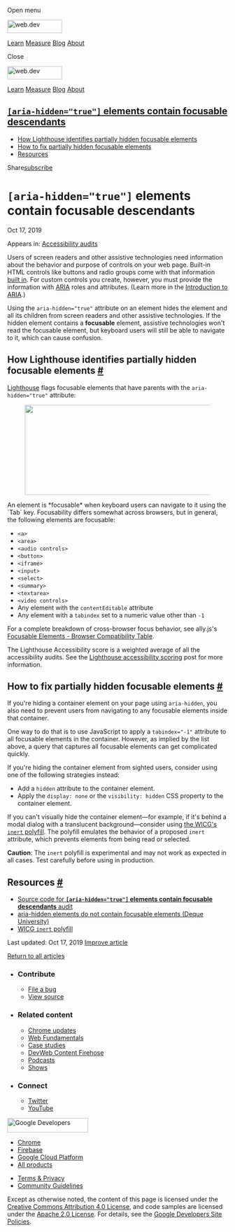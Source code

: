 <span class="w-tooltip w-tooltip--left">Open menu</span>

<a href="/" class="gc-analytics-event header-default__logo-link"><img src="/images/lockup.svg" alt="web.dev" class="header-default__logo" width="125" height="30" /></a>

<a href="/learn/" class="gc-analytics-event header-default__link">Learn</a> <a href="/measure/" class="gc-analytics-event header-default__link">Measure</a> <a href="/blog/" class="gc-analytics-event header-default__link">Blog</a> <a href="/about/" class="gc-analytics-event header-default__link">About</a>

<span class="w-tooltip">Close</span>

<a href="/" class="gc-analytics-event"><img src="/images/lockup.svg" alt="web.dev" class="drawer-default__logo" width="125" height="30" /></a>

<a href="/learn/" class="gc-analytics-event drawer-default__link">Learn</a> <a href="/measure/" class="gc-analytics-event drawer-default__link">Measure</a> <a href="/blog/" class="gc-analytics-event drawer-default__link">Blog</a> <a href="/about/" class="gc-analytics-event drawer-default__link">About</a>

<a href="#lesscodegreateraria-hiddenandquottrueandquotlesscodegreater-elements-contain-focusable-descendants" class="w-toc__header--link"><code>[aria-hidden="true"]</code> elements contain focusable descendants</a>
----------------------------------------------------------------------------------------------------------------------------------------------------------------------------------------------------------------------

-   [How Lighthouse identifies partially hidden focusable elements](#how-lighthouse-identifies-partially-hidden-focusable-elements)
-   [How to fix partially hidden focusable elements](#how-to-fix-partially-hidden-focusable-elements)
-   [Resources](#resources)

Share<a href="/newsletter/" class="gc-analytics-event w-actions__fab w-actions__fab--subscribe"><span>subscribe</span></a>

`[aria-hidden="true"]` elements contain focusable descendants
=============================================================

Oct 17, 2019

<span class="w-post-signpost__title">Appears in:</span> <a href="/lighthouse-accessibility" class="w-post-signpost__link">Accessibility audits</a>

Users of screen readers and other assistive technologies need information about the behavior and purpose of controls on your web page. Built-in HTML controls like buttons and radio groups come with that information [built in](/use-semantic-html). For custom controls you create, however, you must provide the information with [ARIA](https://www.w3.org/TR/wai-aria-1.1/#role_definitions) roles and attributes. (Learn more in the [Introduction to ARIA](https://developers.google.com/web/fundamentals/accessibility/semantics-aria/).)

Using the `aria-hidden="true"` attribute on an element hides the element and all its children from screen readers and other assistive technologies. If the hidden element contains a **focusable** element, assistive technologies won't read the focusable element, but keyboard users will still be able to navigate to it, which can cause confusion.

How Lighthouse identifies partially hidden focusable elements <a href="#how-lighthouse-identifies-partially-hidden-focusable-elements" class="w-headline-link">#</a>
--------------------------------------------------------------------------------------------------------------------------------------------------------------------

[Lighthouse](https://developers.google.com/web/tools/lighthouse) flags focusable elements that have parents with the `aria-hidden="true"` attribute:

<figure><img src="https://web-dev.imgix.net/image/tcFciHGuF3MxnTr1y5ue01OGLBn2/uqhdHogcBrLR4W0uiECZ.png?auto=format" class="w-screenshot" sizes="(min-width: 800px) 800px, calc(100vw - 48px)" srcset="https://web-dev.imgix.net/image/tcFciHGuF3MxnTr1y5ue01OGLBn2/uqhdHogcBrLR4W0uiECZ.png?auto=format&amp;w=200 200w, https://web-dev.imgix.net/image/tcFciHGuF3MxnTr1y5ue01OGLBn2/uqhdHogcBrLR4W0uiECZ.png?auto=format&amp;w=228 228w, https://web-dev.imgix.net/image/tcFciHGuF3MxnTr1y5ue01OGLBn2/uqhdHogcBrLR4W0uiECZ.png?auto=format&amp;w=260 260w, https://web-dev.imgix.net/image/tcFciHGuF3MxnTr1y5ue01OGLBn2/uqhdHogcBrLR4W0uiECZ.png?auto=format&amp;w=296 296w, https://web-dev.imgix.net/image/tcFciHGuF3MxnTr1y5ue01OGLBn2/uqhdHogcBrLR4W0uiECZ.png?auto=format&amp;w=338 338w, https://web-dev.imgix.net/image/tcFciHGuF3MxnTr1y5ue01OGLBn2/uqhdHogcBrLR4W0uiECZ.png?auto=format&amp;w=385 385w, https://web-dev.imgix.net/image/tcFciHGuF3MxnTr1y5ue01OGLBn2/uqhdHogcBrLR4W0uiECZ.png?auto=format&amp;w=439 439w, https://web-dev.imgix.net/image/tcFciHGuF3MxnTr1y5ue01OGLBn2/uqhdHogcBrLR4W0uiECZ.png?auto=format&amp;w=500 500w, https://web-dev.imgix.net/image/tcFciHGuF3MxnTr1y5ue01OGLBn2/uqhdHogcBrLR4W0uiECZ.png?auto=format&amp;w=571 571w, https://web-dev.imgix.net/image/tcFciHGuF3MxnTr1y5ue01OGLBn2/uqhdHogcBrLR4W0uiECZ.png?auto=format&amp;w=650 650w, https://web-dev.imgix.net/image/tcFciHGuF3MxnTr1y5ue01OGLBn2/uqhdHogcBrLR4W0uiECZ.png?auto=format&amp;w=741 741w, https://web-dev.imgix.net/image/tcFciHGuF3MxnTr1y5ue01OGLBn2/uqhdHogcBrLR4W0uiECZ.png?auto=format&amp;w=845 845w, https://web-dev.imgix.net/image/tcFciHGuF3MxnTr1y5ue01OGLBn2/uqhdHogcBrLR4W0uiECZ.png?auto=format&amp;w=964 964w, https://web-dev.imgix.net/image/tcFciHGuF3MxnTr1y5ue01OGLBn2/uqhdHogcBrLR4W0uiECZ.png?auto=format&amp;w=1098 1098w, https://web-dev.imgix.net/image/tcFciHGuF3MxnTr1y5ue01OGLBn2/uqhdHogcBrLR4W0uiECZ.png?auto=format&amp;w=1252 1252w, https://web-dev.imgix.net/image/tcFciHGuF3MxnTr1y5ue01OGLBn2/uqhdHogcBrLR4W0uiECZ.png?auto=format&amp;w=1428 1428w, https://web-dev.imgix.net/image/tcFciHGuF3MxnTr1y5ue01OGLBn2/uqhdHogcBrLR4W0uiECZ.png?auto=format&amp;w=1600 1600w" width="800" height="206" /></figure>An element is *focusable* when keyboard users can navigate to it using the `Tab` key. Focusability differs somewhat across browsers, but in general, the following elements are focusable:

-   `<a>`
-   `<area>`
-   `<audio controls>`
-   `<button>`
-   `<iframe>`
-   `<input>`
-   `<select>`
-   `<summary>`
-   `<textarea>`
-   `<video controls>`
-   Any element with the `contentEditable` attribute
-   Any element with a `tabindex` set to a numeric value other than `-1`

For a complete breakdown of cross-browser focus behavior, see ally.js's [Focusable Elements - Browser Compatibility Table](https://allyjs.io/data-tables/focusable.html).

The Lighthouse Accessibility score is a weighted average of all the accessibility audits. See the [Lighthouse accessibility scoring](/accessibility-scoring) post for more information.

How to fix partially hidden focusable elements <a href="#how-to-fix-partially-hidden-focusable-elements" class="w-headline-link">#</a>
--------------------------------------------------------------------------------------------------------------------------------------

If you're hiding a container element on your page using `aria-hidden`, you also need to prevent users from navigating to any focusable elements inside that container.

One way to do that is to use JavaScript to apply a `tabindex="-1"` attribute to all focusable elements in the container. However, as implied by the list above, a query that captures all focusable elements can get complicated quickly.

If you're hiding the container element from sighted users, consider using one of the following strategies instead:

-   Add a `hidden` attribute to the container element.
-   Apply the `display: none` or the `visibility: hidden` CSS property to the container element.

If you can't visually hide the container element—for example, if it's behind a modal dialog with a translucent background—consider using [the WICG's `inert` polyfill](https://github.com/WICG/inert). The polyfill emulates the behavior of a proposed `inert` attribute, which prevents elements from being read or selected.

**Caution**: The `inert` polyfill is experimental and may not work as expected in all cases. Test carefully before using in production.

Resources <a href="#resources" class="w-headline-link">#</a>
------------------------------------------------------------

-   [Source code for **`[aria-hidden="true"]` elements contain focusable descendants** audit](https://github.com/GoogleChrome/lighthouse/blob/master/lighthouse-core/audits/accessibility/aria-hidden-focus.js)
-   [aria-hidden elements do not contain focusable elements (Deque University)](https://dequeuniversity.com/rules/axe/3.3/aria-hidden-focus)
-   [WICG `inert` polyfill](https://github.com/WICG/inert)

<span class="w-mr--sm">Last updated: Oct 17, 2019 </span>[Improve article](https://github.com/GoogleChrome/web.dev/blob/master/src/site/content/en/lighthouse-accessibility/aria-hidden-focus/index.md)

<a href="/lighthouse-accessibility" class="gc-analytics-event w-article-navigation__link w-article-navigation__link--back w-article-navigation__link--single">Return to all articles</a>

-   ### Contribute

    -   <a href="https://github.com/GoogleChrome/web.dev/issues/new?assignees=&amp;labels=bug&amp;template=bug_report.md&amp;title=" class="w-footer__linkbox-link">File a bug</a>
    -   <a href="https://github.com/googlechrome/web.dev" class="w-footer__linkbox-link">View source</a>

-   ### Related content

    -   <a href="https://blog.chromium.org/" class="w-footer__linkbox-link">Chrome updates</a>
    -   <a href="https://developers.google.com/web/" class="w-footer__linkbox-link">Web Fundamentals</a>
    -   <a href="https://developers.google.com/web/showcase/" class="w-footer__linkbox-link">Case studies</a>
    -   <a href="https://devwebfeed.appspot.com/" class="w-footer__linkbox-link">DevWeb Content Firehose</a>
    -   <a href="/podcasts/" class="w-footer__linkbox-link">Podcasts</a>
    -   <a href="/shows/" class="w-footer__linkbox-link">Shows</a>

-   ### Connect

    -   <a href="https://www.twitter.com/ChromiumDev" class="w-footer__linkbox-link">Twitter</a>
    -   <a href="https://www.youtube.com/user/ChromeDevelopers" class="w-footer__linkbox-link">YouTube</a>

<a href="https://developers.google.com/" class="w-footer__utility-logo-link"><img src="/images/lockup-color.png" alt="Google Developers" class="w-footer__utility-logo" width="185" height="33" /></a>

-   <a href="https://developer.chrome.com/" class="w-footer__utility-link">Chrome</a>
-   <a href="https://firebase.google.com/" class="w-footer__utility-link">Firebase</a>
-   <a href="https://cloud.google.com/" class="w-footer__utility-link">Google Cloud Platform</a>
-   <a href="https://developers.google.com/products" class="w-footer__utility-link">All products</a>

<!-- -->

-   <a href="https://policies.google.com/" class="w-footer__utility-link">Terms &amp; Privacy</a>
-   <a href="/community-guidelines/" class="w-footer__utility-link">Community Guidelines</a>

Except as otherwise noted, the content of this page is licensed under the [Creative Commons Attribution 4.0 License](https://creativecommons.org/licenses/by/4.0/), and code samples are licensed under the [Apache 2.0 License](https://www.apache.org/licenses/LICENSE-2.0). For details, see the [Google Developers Site Policies](https://developers.google.com/terms/site-policies).
